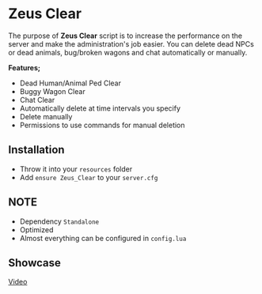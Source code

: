 # Zeus Clear
The purpose of **Zeus Clear** script is to increase the performance on the server and make the administration's job easier. You can delete dead NPCs or dead animals, bug/broken wagons and chat automatically or manually.

**Features;**
- Dead Human/Animal Ped Clear
- Buggy Wagon Clear
- Chat Clear
- Automatically delete at time intervals you specify
- Delete manually
- Permissions to use commands for manual deletion

## Installation
- Throw it into your `resources` folder
- Add `ensure Zeus_Clear` to your `server.cfg`

## NOTE
- Dependency `Standalone`
- Optimized
- Almost everything can be configured in `config.lua`

## Showcase

[Video](https://youtu.be/Odwnj8PvgbI)